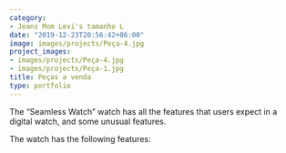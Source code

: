 ```yaml
---
category:
- Jeans Mom Levi's tamanho L
date: "2019-12-23T20:56:42+06:00"
image: images/projects/Peça-4.jpg
project_images:
- images/projects/Peça-4.jpg
- images/projects/Peça-1.jpg
title: Peças a venda
type: portfolio
---
```


The “Seamless Watch” watch has all the features that users expect in a digital watch, and some unusual features.


The watch has the following features:

